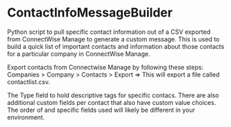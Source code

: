 # ContactInfoMessageBuilder
Python script to pull specific contact information out of a CSV exported from ConnectWise Manage to generate a custom message.
This is used to build a quick list of important contacts and information about those contacts for a particular company in ConnectWise Manage.

Export contacts from Connectwise Manage by following these steps: 
  Companies > 
          Company > 
                Contacts > 
                      Export => This will export a file called contactlist.csv. 

The Type field to hold descriptive tags for specific contacs. There are also additional custom fields per contact that also have custom value choices. The order of and specific fields used will likely be different in your environment.
